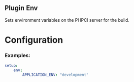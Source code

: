 Plugin Env
----------

Sets environment variables on the PHPCI server for the build.

Configuration
=============

### Examples:

```yml
setup:
    env:
        APPLICATION_ENV: "development"
```
